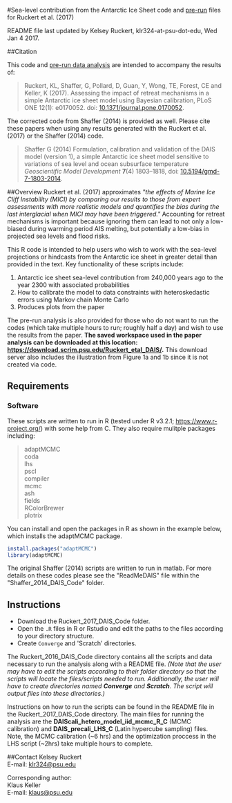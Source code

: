 #Sea-level contribution from the Antarctic Ice Sheet code and <a href="https://download.scrim.psu.edu/Ruckert_etal_DAIS/" target="_blank">pre-run</a> files for Ruckert et al. (2017)

README file last updated by Kelsey Ruckert, klr324-at-psu-dot-edu, Wed Jan 4 2017.

##Citation

This code and <a href="https://download.scrim.psu.edu/Ruckert_etal_DAIS/" target="_blank">pre-run data analysis</a> are intended to accompany the results of:

>Ruckert, KL, Shaffer, G, Pollard, D, Guan, Y, Wong, TE, Forest, CE and Keller, K (2017). Assessing the impact of retreat mechanisms in a simple Antarctic ice sheet model using Bayesian calibration, PLoS ONE 12(1): e0170052. doi: <a href="http://journals.plos.org/plosone/article?id=10.1371/journal.pone.0170052" target="_blank">10.1371/journal.pone.0170052</a>.

The corrected code from Shaffer (2014) is provided as well. Please cite these papers when using any results generated with the Ruckert et al. (2017) or the Shaffer (2014) code. 

>Shaffer G (2014) Formulation, calibration and validation of the DAIS model (version 1), a simple Antarctic ice sheet model sensitive to variations of sea level and ocean subsurface temperature _Geoscientific Model Development_ **7**(4) 1803–1818, doi: <a href="http://www.geosci-model-dev.net/7/1803/2014/" target="_blank">10.5194/gmd-7-1803-2014</a>.

##Overview
Ruckert et al. (2017) approximates *"the effects of Marine Ice Cliff Instability (MICI) by comparing our results to those from expert assessments with more realistic models and quantifies the bias during the last interglacial when MICI may have been triggered."* Accounting for retreat mechanisms is important because ignoring them can lead to not only a low-biased during warming period AIS melting, but potentially a low-bias in projected sea levels and flood risks.

This R code is intended to help users who wish to work with the sea-level projections or hindcasts from the Antarctic ice sheet in greater detail than provided in the text. Key functionality of these scripts include:

1. Antarctic ice sheet sea-level contribution from 240,000 years ago to the year 2300 with associated probabilities
2. How to calibrate the model to data constraints with heteroskedastic errors using Markov chain Monte Carlo
3. Produces plots from the paper

The pre-run analysis is also provided for those who do not want to run the codes (which take multiple hours to run; roughly half a day) and wish to use the results from the paper.
**The saved workspace used in the paper analysis can be downloaded at this location: <a href="https://download.scrim.psu.edu/Ruckert_etal_DAIS/" target="_blank">https://download.scrim.psu.edu/Ruckert_etal_DAIS/</a>.** This download server also includes the illustration from Figure 1a and 1b since it is not created via code.

## Requirements
### Software
These scripts are written to run in R (tested under R v3.2.1; https://www.r-project.org/) with some help from C. They also require mulitple packages including:  
>adaptMCMC  
coda  
lhs  
pscl  
compiler  
mcmc  
ash  
fields  
RColorBrewer  
plotrix  

You can install and open the packages in R as shown in the example below, which installs the adaptMCMC package.

```R
install.packages("adaptMCMC")
library(adaptMCMC)
``` 

The original Shaffer (2014) scripts are written to run in matlab. For more details on these codes please see the "ReadMeDAIS" file within the "Shaffer_2014_DAIS_Code" folder.

## Instructions
* Download the Ruckert_2017_DAIS_Code folder.
* Open the `.R` files in R or Rstudio and edit the paths to the files according to your directory structure.
* Create `Converge` and 'Scratch' directories.

The Ruckert_2016_DAIS_Code directory contains all the scripts and data necessary to run the analysis along with a README file. _(Note that the user may have to edit the scripts according to their folder directory so that the scripts will locate the files/scripts needed to run. Additionally, the user will have to create directories named **Converge** and **Scratch**. The script will output files into these directories.)_

Instructions on how to run the scripts can be found in the README file in the Ruckert_2017_DAIS_Code directory. The main files for running the analysis  are the **DAIScali_hetero_model_iid_mcmc_R_C** (MCMC calibration) and **DAIS_precali_LHS_C** (Latin hypercube sampling) files. Note, the MCMC calibration (~6 hrs) and the optimization proccess in the LHS script (~2hrs) take multiple hours to complete.

##Contact
Kelsey Ruckert  
E-mail: <klr324@psu.edu>  

Corresponding author:  
Klaus Keller   
E-mail: <klaus@psu.edu>
